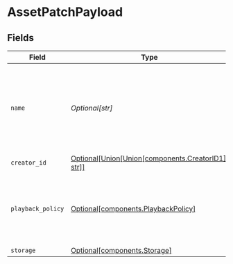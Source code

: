 # AssetPatchPayload


## Fields

| Field                                                                                           | Type                                                                                            | Required                                                                                        | Description                                                                                     | Example                                                                                         |
| ----------------------------------------------------------------------------------------------- | ----------------------------------------------------------------------------------------------- | ----------------------------------------------------------------------------------------------- | ----------------------------------------------------------------------------------------------- | ----------------------------------------------------------------------------------------------- |
| `name`                                                                                          | *Optional[str]*                                                                                 | :heavy_minus_sign:                                                                              | Name of the asset. This is not necessarily the filename, can be a<br/>custom name or title<br/> | filename.mp4                                                                                    |
| `creator_id`                                                                                    | [Optional[Union[Union[components.CreatorID1], str]]](../../models/components/inputcreatorid.md) | :heavy_minus_sign:                                                                              | N/A                                                                                             |                                                                                                 |
| `playback_policy`                                                                               | [Optional[components.PlaybackPolicy]](../../models/components/playbackpolicy.md)                | :heavy_minus_sign:                                                                              | Whether the playback policy for a asset or stream is public or signed                           |                                                                                                 |
| `storage`                                                                                       | [Optional[components.Storage]](../../models/components/storage.md)                              | :heavy_minus_sign:                                                                              | N/A                                                                                             |                                                                                                 |